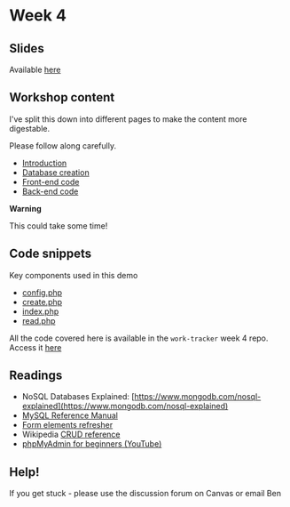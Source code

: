 # Week 4

## Slides

Available [here](4.1_slides.html)

## Workshop content 

I've split this down into different pages to make the content more digestable. 

Please follow along carefully. 

*   [Introduction](4.1.md)
*   [Database creation](4.2.md)
*   [Front-end code](4.3.md)
*   [Back-end code](4.4.md)

**Warning**  

This could take some time!

## Code snippets

Key components used in this demo

*   [config.php](https://github.com/UC-Design/11058-back-end/blob/master/module-2/code/work-tracker-week-4/config.php)
*   [create.php](https://github.com/UC-Design/11058-back-end/blob/master/module-2/code/work-tracker-week-4/public/create.php)
*   [index.php](https://github.com/UC-Design/11058-back-end/blob/master/module-2/code/work-tracker-week-4/public/index.php)
*   [read.php](https://github.com/UC-Design/11058-back-end/blob/master/module-2/code/work-tracker-week-4/public/read.php)

All the code covered here is available in the `work-tracker` week 4 repo. Access it [here](https://github.com/UC-Design/11058-back-end/tree/master/module-2/code/work-tracker-week-4)

## Readings
-   NoSQL Databases Explained: [https://www.mongodb.com/nosql-explained](https://www.mongodb.com/nosql-explained)
-   [MySQL Reference Manual](https://dev.mysql.com/doc/refman/8.0/en/)
-   [Form elements refresher](https://developer.mozilla.org/en-US/docs/Web/HTML/Element/form)
-   Wikipedia [CRUD reference](https://en.wikipedia.org/wiki/Create,_read,_update_and_delete)
-   [phpMyAdmin for beginners (YouTube)](https://www.youtube.com/watch?v=JgAyGjcNrIQ)

## Help!
If you get stuck - please use the discussion forum on Canvas or email Ben

